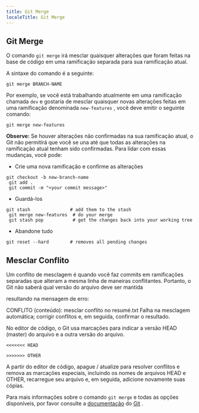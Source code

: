 ```yaml
---
title: Git Merge
localeTitle: Git Merge
---
```

## Git Merge

O comando `git merge` irá mesclar quaisquer alterações que foram feitas na base de código em uma ramificação separada para sua ramificação atual.

A sintaxe do comando é a seguinte:

```shell
git merge BRANCH-NAME 
```

Por exemplo, se você está trabalhando atualmente em uma ramificação chamada `dev` e gostaria de mesclar quaisquer novas alterações feitas em uma ramificação denominada `new-features` , você deve emitir o seguinte comando:

```shell
git merge new-features 
```

**Observe:** Se houver alterações não confirmadas na sua ramificação atual, o Git não permitirá que você se una até que todas as alterações na ramificação atual tenham sido confirmadas. Para lidar com essas mudanças, você pode:

*   Crie uma nova ramificação e confirme as alterações

```shell
git checkout -b new-branch-name 
 git add . 
 git commit -m "<your commit message>" 
```

*   Guardá-los

```shell
git stash               # add them to the stash 
 git merge new-features  # do your merge 
 git stash pop           # get the changes back into your working tree 
```

*   Abandone tudo

```shell
git reset --hard        # removes all pending changes 
```

## Mesclar Conflito

Um conflito de mesclagem é quando você faz commits em ramificações separadas que alteram a mesma linha de maneiras conflitantes. Portanto, o Git não saberá qual versão do arquivo deve ser mantida

resultando na mensagem de erro:

CONFLITO (conteúdo): mesclar conflito no resumé.txt Falha na mesclagem automática; corrigir conflitos e, em seguida, confirmar o resultado.

No editor de código, o Git usa marcações para indicar a versão HEAD (master) do arquivo e a outra versão do arquivo.

`<<<<<<< HEAD`

`>>>>>>> OTHER`

A partir do editor de código, apague / atualize para resolver conflitos e remova as marcações especiais, incluindo os nomes de arquivos HEAD e OTHER, recarregue seu arquivo e, em seguida, adicione novamente suas cópias.

Para mais informações sobre o comando `git merge` e todas as opções disponíveis, por favor consulte a [documentação](https://git-scm.com/docs/git-merge) do [Git](https://git-scm.com/docs/git-merge) .